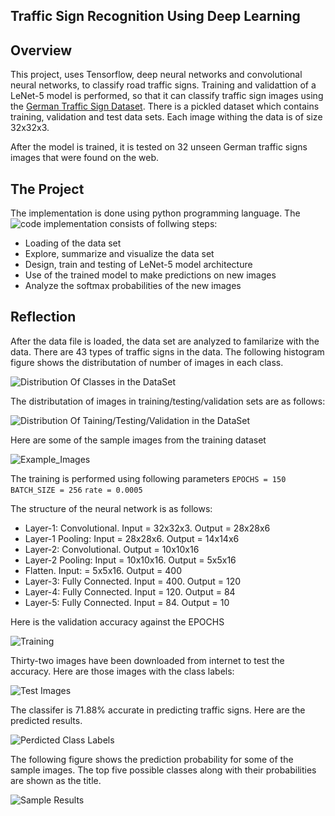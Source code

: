 [Code]: https://github.com/dringakn/CarND-Traffic-Sign-Classifier-Project/blob/master/Traffic_Sign_Classifier.ipynb
[//]: # "Image References"
[image1]: ./examples/Distribution_Of_Classes_in_the_DataSet.png "Distribution Of Classes in the DataSet"
[image2]: ./examples/Distribution_Of_Taining_Testing_Validation_in_the_DataSet.png "Distribution Of Taining/Testing/Validation in the DataSet"
[image3]: ./examples/Example_Images.png "Example_Images"
[image4]: ./examples/Training.png "Training"
[image5]: ./examples/Test_Images.png "Test Images"
[image6]: ./examples/Perdicted_Class_Labels.png "Perdicted Class Labels"
[image7]: ./examples/Sample_Results.png "Sample Results"

## Traffic Sign Recognition Using Deep Learning

Overview
---
This project, uses Tensorflow, deep neural networks and convolutional neural networks, to classify road traffic signs. Training and validattion of a LeNet-5 model is performed, so that it can classify traffic sign images using the [German Traffic Sign Dataset](http://benchmark.ini.rub.de/?section=gtsrb&subsection=dataset). There is a pickled dataset which contains training, validation and test data sets. Each image withing the data is of size 32x32x3. 

After the model is trained, it is tested on 32 unseen German traffic signs images that were found on the web. 


The Project
---
The implementation is done using python programming language. The ![code][Code] implementation consists of follwing steps:

* Loading of the data set
* Explore, summarize and visualize the data set
* Design, train and testing of LeNet-5 model architecture
* Use of the trained model to make predictions on new images
* Analyze the softmax probabilities of the new images

## Reflection

After the data file is loaded, the data set are analyzed to familarize with the data.
There are 43 types of traffic signs in the data. The following histogram figure shows the distributation of number of images in each class.

![][image1]

The distributation of images in training/testing/validation sets are as follows:

![][image2]

Here are some of the sample images from the training dataset

![][image3]

The training is performed using following parameters
`EPOCHS = 150`
`BATCH_SIZE = 256`
`rate = 0.0005`

The structure of the neural network is as follows:

* Layer-1: Convolutional. Input = 32x32x3. Output = 28x28x6
* Layer-1 Pooling: Input = 28x28x6. Output = 14x14x6
* Layer-2: Convolutional. Output = 10x10x16
* Layer-2 Pooling: Input = 10x10x16. Output = 5x5x16
* Flatten. Input: = 5x5x16. Output = 400
* Layer-3: Fully Connected. Input = 400. Output = 120
* Layer-4: Fully Connected. Input = 120. Output = 84
* Layer-5: Fully Connected. Input = 84. Output = 10

Here is the validation accuracy against the EPOCHS

![][image4]

Thirty-two images have been downloaded from internet to test the accuracy. Here are those images with the class labels:

![][image5]

The classifer is 71.88% accurate in predicting traffic signs. Here are the predicted results.

![][image6]

The following figure shows the prediction probability for some of the sample images. The top five possible classes along with their probabilities are shown as the title.

![][image7]